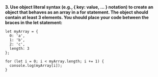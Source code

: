 **3. Use object literal syntax (e.g., { key: value, ... } notation) to create an object that behaves as an array in a for statement. The object should contain at least 3 elements. You should place your code between the braces in the let statement:**

```
let myArray = {
  0: 'a',
  1: 'b',
  2: 'c',
  length: 3
};

for (let i = 0; i < myArray.length; i += 1) {
  console.log(myArray[i]);
}
```
